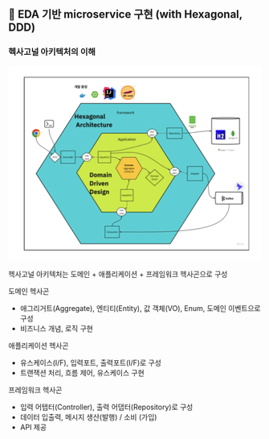 ## :pushpin: EDA 기반 microservice 구현 (with Hexagonal, DDD)

### 헥사고널 아키텍처의 이해

![](./images/hexagonal.png)

헥사고널 아키텍처는 도메인 + 애플리케이션 + 프레임워크 헥사곤으로 구성

도메인 헥사곤
- 애그리거트(Aggregate), 엔티티(Entity), 값 객체(VO), Enum, 도메인 이벤트으로 구성
- 비즈니스 개념, 로직 구현

애플리케이션 헥사곤
- 유스케이스(I/F), 입력포트, 출력포트(I/F)로 구성
- 트랜잭션 처리, 흐름 제어, 유스케이스 구현

프레임워크 헥사곤
- 입력 어탭터(Controller), 출력 어댑터(Repository)로 구성
- 데이터 입출력, 메시지 생산(발행) / 소비 (가입)
- API 제공 
